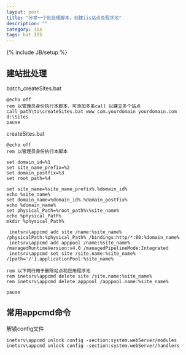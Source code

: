 ```yaml
---
layout: post
title: "分享一个批处理脚本，创建iis站点及程序池"
description: ""
category: iis
tags: bat IIS
---
```

{% include JB/setup %}

## 建站批处理

batch_createSites.bat

    @echo off
    rem 以管理员身份执行本脚本，可添加多条call 以建立多个站点
    call path\to\createSites.bat www com.yourdomain yourdomain.com d:\Sites
    pause

createSites.bat

    @echo off
    rem 以管理员身份执行本脚本

    set domain_id=%1
    set site_name_prefix=%2
    set domain_postfix=%3
    set root_path=%4

    set site_name=%site_name_prefix%.%domain_id%
    echo %site_name%
    set domain_name=%domain_id%.%domain_postfix%
    echo %domain_name%
    set physical_Path=%root_path%\%site_name%
    echo %physical_Path%
    mkdir %physical_Path%

     inetsrv\appcmd add site /name:%site_name% /physicalPath:%physical_Path% /bindings:http/*:80:%domain_name%
     inetsrv\appcmd add apppool /name:%site_name% /managedRuntimeVersion:v4.0 /managedPipelineMode:Integrated
     inetsrv\appcmd set site /site.name:%site_name% /[path='/'].applicationPool:%site_name%

    rem 以下两行用于删除站点和应用程序池
    rem inetsrv\appcmd delete site /site.name:%site_name%
    rem inetsrv\appcmd delete apppool /apppool.name:%site_name%

    pause

## 常用appcmd命令

解锁config文件

    inetsrv\appcmd unlock config -section:system.webServer/modules
    inetsrv\appcmd unlock config -section:system.webServer/handlers


